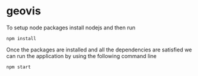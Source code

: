 # geovis

To setup node packages install nodejs and then run 

    npm install

Once the packages are installed and all the dependencies are satisfied we can run the application by using the following command line

    npm start

